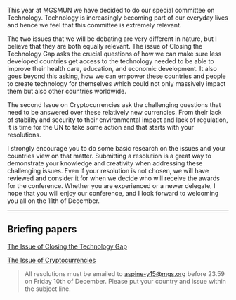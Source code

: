 This year at MGSMUN we have decided to do our special committee on Technology. Technology is increasingly becoming part of our everyday lives and hence we feel that this committee is extremely relevant.

The two issues that we will be debating are very different in nature, but I believe that they are both equally relevant. The issue of Closing the Technology Gap asks the crucial questions of how we can make sure less developed countries get access to the technology needed to be able to improve their health care, education, and economic development. It also goes beyond this asking, how we can empower these countries and people to create technology for themselves which could not only massively impact them but also other countries worldwide.

The second Issue on Cryptocurrencies ask the challenging questions that need to be answered over these relatively new currencies. From their lack of stability and security to their environmental impact and lack of regulation, it is time for the UN to take some action and that starts with your resolutions.

I strongly encourage you to do some basic research on the issues and your countries view on that matter. Submitting a resolution is a great way to demonstrate your knowledge and creativity when addressing these challenging issues. Even if your resolution is not chosen, we will have reviewed and consider it for when we decide who will receive the awards for the conference. Whether you are experienced or a newer delegate, I hope that you will enjoy our conference, and I look forward to welcoming you all on the 11th of December.

---
## Briefing papers

[The Issue of Closing the Technology Gap](/committees/tech-speccom/issue1)

[The Issue of Cryptocurrencies](/committees/tech-speccom/issue2)

> All resolutions must be emailed to aspine-y15@mgs.org before 23.59 on Friday 10th of December. Please put your country and issue within the subject line.
